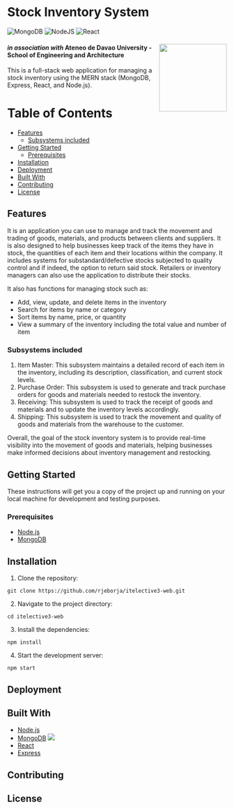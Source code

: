 # Stock Inventory System
![MongoDB](https://img.shields.io/badge/MongoDB-%234ea94b.svg?style=for-the-badge&logo=mongodb&logoColor=white) ![NodeJS](https://img.shields.io/badge/node.js-6DA55F?style=for-the-badge&logo=node.js&logoColor=white) ![React](https://img.shields.io/badge/react-%2320232a.svg?style=for-the-badge&logo=react&logoColor=%2361DAFB)  
#### <img src="https://user-images.githubusercontent.com/120948162/209056926-a6601b4f-fb23-49bd-945a-d3769cda9def.png" width="155" img align="right"> *in association with* Ateneo de Davao University - School of Engineering and Architecture  
This is a full-stack web application for managing a stock inventory using the MERN stack (MongoDB, Express, React, and Node.js).

# Table of Contents
 * [Features](#features)
   + [Subsystems included](#subsystems-included)
 * [Getting Started](#getting-started)
   + [Prerequisites](#prerequisites)
 * [Installation](#installation)
 * [Deployment](#deployment)
 * [Built With](#built-with)
 * [Contributing](#contributing)
 * [License](#license)

## Features
It is an application you can use to manage and track the movement and trading of goods, materials, and products between clients and suppliers. It is also designed to help businesses keep track of the items they have in stock, the quantities of each item and their locations within the company.
It includes systems for substandard/defective stocks subjected to quality control and if indeed, the option to return said stock. Retailers or inventory managers can also use the application to distribute their stocks.

It also has functions for managing stock such as:
* Add, view, update, and delete items in the inventory
* Search for items by name or category
* Sort items by name, price, or quantity
* View a summary of the inventory including the total value and number of item

### Subsystems included
1. Item Master: This subsystem maintains a detailed record of each item in the inventory, including its description, classification, and current stock levels.  
2. Purchase Order: This subsystem is used to generate and track purchase orders for goods and materials needed to restock the inventory.
3. Receiving: This subsystem is used to track the receipt of goods and materials and to update the inventory levels accordingly.
4. Shipping: This subsystem is used to track the movement and quality of goods and materials from the warehouse to the customer.

Overall, the goal of the stock inventory system is to provide real-time visibility into the movement of goods and materials, helping businesses make informed decisions about inventory management and restocking.
## Getting Started
These instructions will get you a copy of the project up and running on your local machine for development and testing purposes.

### Prerequisites
* [Node.js](https://nodejs.org/en/)
* [MongoDB](https://www.mongodb.com/)

## Installation
1. Clone the repository:
```
git clone https://github.com/rjeborja/itelective3-web.git
```
2. Navigate to the project directory:
```
cd itelective3-web
```
3. Install the dependencies:
```
npm install
```
4. Start the development server:
```
npm start
```
## Deployment

## Built With
* [Node.js](https://nodejs.org/en/)
* [MongoDB](https://www.mongodb.com/) <img src="https://upload.wikimedia.org/wikipedia/commons/thumb/9/93/MongoDB_Logo.svg/512px-MongoDB_Logo.svg.png">
* [React](https://reactjs.org/)
* [Express](https://expressjs.com/)

## Contributing

## License
